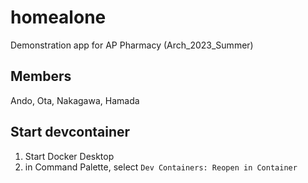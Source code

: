 # homealone
Demonstration app for AP Pharmacy (Arch_2023_Summer)

## Members
Ando, Ota, Nakagawa, Hamada

## Start devcontainer
1. Start Docker Desktop
2. in Command Palette, select `Dev Containers: Reopen in Container`